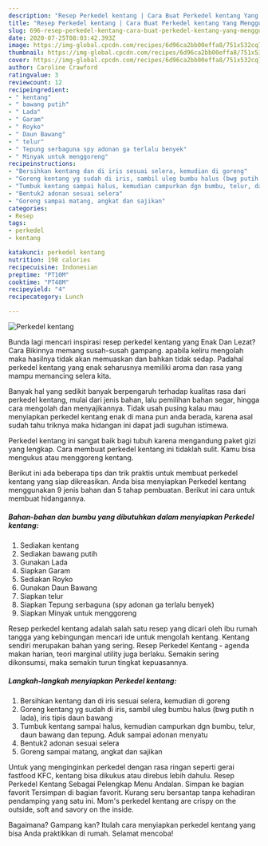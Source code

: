 ```yaml
---
description: "Resep Perkedel kentang | Cara Buat Perkedel kentang Yang Menggugah Selera"
title: "Resep Perkedel kentang | Cara Buat Perkedel kentang Yang Menggugah Selera"
slug: 696-resep-perkedel-kentang-cara-buat-perkedel-kentang-yang-menggugah-selera
date: 2020-07-25T08:03:42.393Z
image: https://img-global.cpcdn.com/recipes/6d96ca2bb00effa8/751x532cq70/perkedel-kentang-foto-resep-utama.jpg
thumbnail: https://img-global.cpcdn.com/recipes/6d96ca2bb00effa8/751x532cq70/perkedel-kentang-foto-resep-utama.jpg
cover: https://img-global.cpcdn.com/recipes/6d96ca2bb00effa8/751x532cq70/perkedel-kentang-foto-resep-utama.jpg
author: Caroline Crawford
ratingvalue: 3
reviewcount: 12
recipeingredient:
- " kentang"
- " bawang putih"
- " Lada"
- " Garam"
- " Royko"
- " Daun Bawang"
- " telur"
- " Tepung serbaguna spy adonan ga terlalu benyek"
- " Minyak untuk menggoreng"
recipeinstructions:
- "Bersihkan kentang dan di iris sesuai selera, kemudian di goreng"
- "Goreng kentang yg sudah di iris, sambil uleg bumbu halus (bwg putih n lada), iris tipis daun bawang"
- "Tumbuk kentang sampai halus, kemudian campurkan dgn bumbu, telur, daun bawang dan tepung. Aduk sampai adonan menyatu"
- "Bentuk2 adonan sesuai selera"
- "Goreng sampai matang, angkat dan sajikan"
categories:
- Resep
tags:
- perkedel
- kentang

katakunci: perkedel kentang 
nutrition: 198 calories
recipecuisine: Indonesian
preptime: "PT10M"
cooktime: "PT48M"
recipeyield: "4"
recipecategory: Lunch

---
```



![Perkedel kentang](https://img-global.cpcdn.com/recipes/6d96ca2bb00effa8/751x532cq70/perkedel-kentang-foto-resep-utama.jpg)

Bunda lagi mencari inspirasi resep perkedel kentang yang Enak Dan Lezat? Cara Bikinnya memang susah-susah gampang. apabila keliru mengolah maka hasilnya tidak akan memuaskan dan bahkan tidak sedap. Padahal perkedel kentang yang enak seharusnya memiliki aroma dan rasa yang mampu memancing selera kita.

Banyak hal yang sedikit banyak berpengaruh terhadap kualitas rasa dari perkedel kentang, mulai dari jenis bahan, lalu pemilihan bahan segar, hingga cara mengolah dan menyajikannya. Tidak usah pusing kalau mau menyiapkan perkedel kentang enak di mana pun anda berada, karena asal sudah tahu triknya maka hidangan ini dapat jadi suguhan istimewa.

Perkedel kentang ini sangat baik bagi tubuh karena mengandung paket gizi yang lengkap. Cara membuat perkedel kentang ini tidaklah sulit. Kamu bisa mengukus atau menggoreng kentang.


Berikut ini ada beberapa tips dan trik praktis untuk membuat perkedel kentang yang siap dikreasikan. Anda bisa menyiapkan Perkedel kentang menggunakan 9 jenis bahan dan 5 tahap pembuatan. Berikut ini cara untuk membuat hidangannya.

<!--inarticleads1-->

##### Bahan-bahan dan bumbu yang dibutuhkan dalam menyiapkan Perkedel kentang:

1. Sediakan  kentang
1. Sediakan  bawang putih
1. Gunakan  Lada
1. Siapkan  Garam
1. Sediakan  Royko
1. Gunakan  Daun Bawang
1. Siapkan  telur
1. Siapkan  Tepung serbaguna (spy adonan ga terlalu benyek)
1. Siapkan  Minyak untuk menggoreng


Resep perkedel kentang adalah salah satu resep yang dicari oleh ibu rumah tangga yang kebingungan mencari ide untuk mengolah kentang. Kentang sendiri merupakan bahan yang sering. Resep Perkedel Kentang - agenda makan harian, teori marginal utility juga berlaku. Semakin sering dikonsumsi, maka semakin turun tingkat kepuasannya. 

<!--inarticleads2-->

##### Langkah-langkah menyiapkan Perkedel kentang:

1. Bersihkan kentang dan di iris sesuai selera, kemudian di goreng
1. Goreng kentang yg sudah di iris, sambil uleg bumbu halus (bwg putih n lada), iris tipis daun bawang
1. Tumbuk kentang sampai halus, kemudian campurkan dgn bumbu, telur, daun bawang dan tepung. Aduk sampai adonan menyatu
1. Bentuk2 adonan sesuai selera
1. Goreng sampai matang, angkat dan sajikan


Untuk yang menginginkan perkedel dengan rasa ringan seperti gerai fastfood KFC, kentang bisa dikukus atau direbus lebih dahulu. Resep Perkedel Kentang Sebagai Pelengkap Menu Andalan. Simpan ke bagian favorit Tersimpan di bagian favorit. Kurang seru bersantap tanpa kehadiran pendamping yang satu ini. Mom&#39;s perkedel kentang are crispy on the outside, soft and savory on the inside. 

Bagaimana? Gampang kan? Itulah cara menyiapkan perkedel kentang yang bisa Anda praktikkan di rumah. Selamat mencoba!
